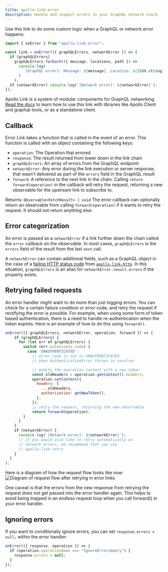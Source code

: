 ```yaml
---
title: apollo-link-error
description: Handle and inspect errors in your GraphQL network stack.
---
```


Use this link to do some custom logic when a GraphQL or network error happens:

```js
import { onError } from "apollo-link-error";

const link = onError(({ graphQLErrors, networkError }) => {
  if (graphQLErrors)
    graphQLErrors.forEach(({ message, locations, path }) =>
      console.log(
        `[GraphQL error]: Message: ${message}, Location: ${JSON.stringify(locations)}, Path: ${path}`
      )
    );
  if (networkError) console.log(`[Network error]: ${networkError}`);
});
```

Apollo Link is a system of modular components for GraphQL networking. [Read the docs](https://www.apollographql.com/docs/link/#usage) to learn how to use this link with libraries like Apollo Client and graphql-tools, or as a standalone client.

## Callback

Error Link takes a function that is called in the event of an error. This function is called with an object containing the following keys:

* `operation`: The Operation that errored
* `response`: The result returned from lower down in the link chain
* `graphQLErrors`: An array of errors from the GraphQL endpoint
* `networkError`: Any error during the link execution or server response, that wasn't delivered as part of the `errors` field in the GraphQL result
* `forward`: A reference to the next link in the chain. Calling `return forward(operation)` in the callback will retry the request, returning a new observable for the upstream link to subscribe to.

Returns: `Observable<FetchResult> | void` The error callback can optionally return an observable from calling `forward(operation)` if it wants to retry the request. It should not return anything else.

## Error categorization

An error is passed as a `networkError` if a link further down the chain called the `error` callback on the observable. In most cases, `graphQLErrors` is the `errors` field of the result from the last `next` call.

A `networkError` can contain additional fields, such as a GraphQL object in the case of a [failing HTTP status code](http#errors) from [`apollo-link-http`](http). In this situation, `graphQLErrors` is an alias for `networkError.result.errors` if the property exists.

## Retrying failed requests

An error handler might want to do more than just logging errors. You can check for a certain failure condition or error code, and retry the request if rectifying the error is possible. For example, when using some form of token based authentication, there is a need to handle re-authentication when the token expires. Here is an example of how to do this using `forward()`.
```js
onError(({ graphQLErrors, networkError, operation, forward }) => {
    if (graphQLErrors) {
      for (let err of graphQLErrors) {
        switch (err.extensions.code) {
          case 'UNAUTHENTICATED':
            // error code is set to UNAUTHENTICATED
            // when AuthenticationError thrown in resolver

            // modify the operation context with a new token
            const oldHeaders = operation.getContext().headers;
            operation.setContext({
              headers: {
                ...oldHeaders,
                authorization: getNewToken(),
              },
            });
            // retry the request, returning the new observable
            return forward(operation);
        }
      }
    }
    if (networkError) {
      console.log(`[Network error]: ${networkError}`);
      // if you would also like to retry automatically on
      // network errors, we recommend that you use
      // apollo-link-retry
    }
  }
);
```

Here is a diagram of how the request flow looks like now:
![Diagram of request flow after retrying in error links](https://i.imgur.com/ncVAdz4.png)

One caveat is that the errors from the new response from retrying the request does not get passed into the error handler again. This helps to avoid being trapped in an endless request loop when you call forward() in your error handler.

## Ignoring errors

If you want to conditionally ignore errors, you can set `response.errors = null;` within the error handler:

```js
onError(({ response, operation }) => {
  if (operation.operationName === "IgnoreErrorsQuery") {
    response.errors = null;
  }
});
```
